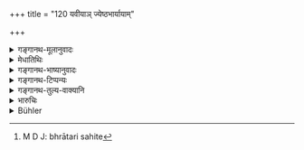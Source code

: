 +++
title = "120 यवीयाञ् ज्येष्ठभार्यायाम्"

+++

<details><summary>गङ्गानथ-मूलानुवादः</summary>

If the younger brother begets a son on the wife of the elder, the division in that case shall be equal; such is the settled law.—(120)
</details>

<details><summary>मेधातिथिः</summary>

ज्येष्ठस्य नियोगधर्मेण पितृवत् सोदरे ऽतिदेशे प्राप्ते तन्निवृत्त्यर्थम् उच्यते । **समस् तत्र विभागः स्यात्** । न चोद्धारम्, न च "एकाधिकं हरेज् ज्येषृहः" (म्ध् ९.११७) इति, नापि "यत् किंचिद् एव देयम्" (म्ध् ९.११५) इति । **समः** स्यात् । केन । उत्पादकेन पितृव्यकेण कनीयसा । अनियुक्तासुतस्य त्व् अभागार्हतैव वक्ष्यते । इदं च लिङ्गं "भ्रातरः समेत्य"[^३१३] (म्ध् ९.१०४) इति सत्य् अपि भ्रातृशब्दे भातृपुत्रेणाप्य् असति भ्रातरि सह विभागः कर्तव्यः ॥ ९.१२० ॥


[^३१३]:
     M D J: bhrātari sahite
</details>

<details><summary>गङ्गानथ-भाष्यानुवादः</summary>

This verse precludes the idea that the son of the elder brother begotten by the method of ‘authorisation’ is entitled to the ‘preferential share’ that would have been his father’s.

‘*The division in that case shall equal*’—That is, there shall be no ‘preferential share;’ nor shall the eldest receive ‘one more’ (as laid down in 117), or the ‘some trifle’ (laid down in 115).

It shall be equal:—equal to whom? To that of his begetter—his younger uncle.

The son horn without ‘authorisation’ is not entitled to any share,—as is going to be declared later on.

This text, is indicative of the rule that when the brother is not alive, the division shall be between the surviving brother and his nephew.
</details>

<details><summary>गङ्गानथ-टिप्पन्यः</summary>

This verse in quoted in *Mitākṣarā* (2.136), which says that this refers to cases where the brothers (the one dead and his younger brother who beget the son on bis sister-in-law)were not divided, while verse 146 below pertains to cases where they have been divided;—and in
*Vivādaratnākara* (p. 542), which adds the following explanation:—The
undivided elder brother having died without a son, if the younger brother begets, by commission, a son on his widow, then, when there comes about partition between this son and his uncle-progenitor, it will be done in equal shares, and the son shall not obtain any special share by reason of his dead father having been the elder brother.
</details>

<details><summary>गङ्गानथ-तुल्य-वाक्यानि</summary>

**(verses 9.120-121)  
**

*Smṛti* (Vivādaratnākara).—‘In the case of there being several sons of
the same mother, but from diverse fathers, their shares shall be determined by the shares that should have been their fathers.’
</details>

<details><summary>भारुचिः</summary>

ज्येष्ठांशापवादार्थो ऽयम् आरम्भः । एवं च ज्येष्ठापत्यतया तदंशाधिको भागो न स्यात्, गुणवतो ऽपि कनीयसोत्पन्नत्वात् क्षेत्रजत्वाच् च । नाप्य् अर्धांशः, किं तर्हि "समस् तत्र विभागः स्यात्" । केन, पितृव्येन पितुः कनीयसोत्पादकेनेति । अयं च नियुक्तासुतः क्षेत्रजो विज्ञेयः । अनियुक्तासुतस्य त्व् अनंशार्हत्वम् एव वक्ष्यते । ज्येष्ठपुत्रस्य तु गुणवतः पितुर् इव सोद्धारो धणांश इत्य् एतद् अपि च सामर्थ्याद् गम्यते ॥ ९.१२० ॥
</details>

<details><summary>Bühler</summary>

120	If a younger brother begets a son on the wife of the elder, the division must then be made equally; this the law is settled.
</details>
